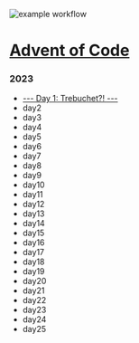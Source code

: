 ![example workflow](https://github.com/toothlesspanda/adventofcode/actions/workflows/jest.yml/badge.svg)

# [Advent of Code](https://adventofcode.com/)

### 2023
- [--- Day 1: Trebuchet?! ---](/2023/day1/)
- day2
- day3
- day4
- day5
- day6
- day7
- day8
- day9
- day10
- day11
- day12
- day13
- day14
- day15
- day16
- day17
- day18
- day19
- day20
- day21
- day22
- day23
- day24
- day25
